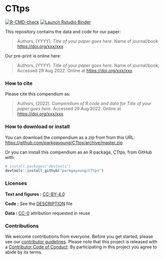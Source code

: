 
<!-- README.md is generated from README.Rmd. Please edit that file -->

# CTtps

<!-- badges: start -->
[![R-CMD-check](https://github.com/parkgayoung/CTtps/actions/workflows/render-in-docker.yaml/badge.svg)](https://github.com/parkgayoung/CTtps/actions/workflows/render-in-docker.yaml)
[![Launch Rstudio
Binder](http://mybinder.org/badge_logo.svg)](https://mybinder.org/v2/gh/parkgayoung/CTtps/master?urlpath=rstudio)
<!-- badges: end -->

This repository contains the data and code for our paper:

> Authors, (YYYY). *Title of your paper goes here*. Name of journal/book
> <https://doi.org/xxx/xxx>

Our pre-print is online here:

> Authors, (YYYY). *Title of your paper goes here*. Name of
> journal/book, Accessed 29 Aug 2022. Online at
> <https://doi.org/xxx/xxx>

### How to cite

Please cite this compendium as:

> Authors, (2022). *Compendium of R code and data for Title of your
> paper goes here*. Accessed 29 Aug 2022. Online at
> <https://doi.org/xxx/xxx>

### How to download or install

You can download the compendium as a zip from from this URL:
<https://github.com/parkgayoung/CTtps/archive/master.zip>

Or you can install this compendium as an R package, CTtps, from GitHub
with:

``` r
# install.packages("devtools")
devtools::install_github("parkgayoung/CTtps")
```

### Licenses

**Text and figures :**
[CC-BY-4.0](http://creativecommons.org/licenses/by/4.0/)

**Code :** See the [DESCRIPTION](DESCRIPTION) file

**Data :** [CC-0](http://creativecommons.org/publicdomain/zero/1.0/)
attribution requested in reuse

### Contributions

We welcome contributions from everyone. Before you get started, please
see our [contributor guidelines](CONTRIBUTING.md). Please note that this
project is released with a [Contributor Code of Conduct](CONDUCT.md). By
participating in this project you agree to abide by its terms.
